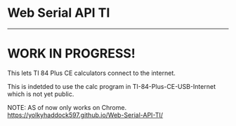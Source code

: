 # Web Serial API TI
---------------------------

# WORK IN PROGRESS!

This lets TI 84 Plus CE calculators connect to the internet.

This is indetded to use the calc program in TI-84-Plus-CE-USB-Internet which is not yet public.

NOTE: AS of now only works on Chrome.
https://yolkyhaddock597.github.io/Web-Serial-API-TI/
